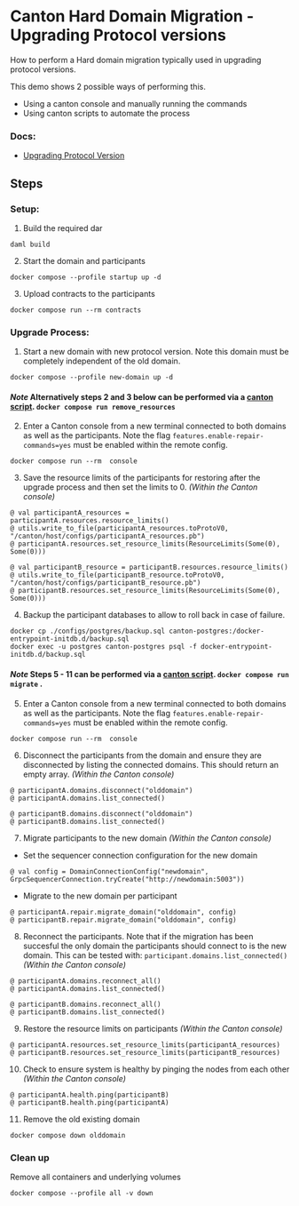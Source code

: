 # Canton Hard Domain Migration - Upgrading Protocol versions

How to perform a Hard domain migration typically used in upgrading protocol versions. 

This demo shows 2 possible ways of performing this. 
- Using a canton console and manually running the commands 
- Using canton scripts to automate the process 

### Docs:

* [Upgrading Protocol Version](https://docs.daml.com/Canton/usermanual/upgrading.html#change-the-Canton-protocol-version)

## Steps

### Setup:
1. Build the required dar
```
daml build
```
2. Start the domain and participants 
```
docker compose --profile startup up -d
```
3. Upload contracts to the participants
```
docker compose run --rm contracts
```

### Upgrade Process:
1. Start a new domain with new protocol version. Note this domain must be completely independent of the old domain.
```
docker compose --profile new-domain up -d
```

#### _Note_ Alternatively steps 2 and 3 below can be performed via a [canton script](./configs/remote/remove-resources.canton). `docker compose run remove_resources`

2. Enter a Canton console from a new terminal connected to both domains as well as the participants. Note the flag `features.enable-repair-commands=yes` must be enabled within the remote config.
```
docker compose run --rm  console
```

3. Save the resource limits of the participants for restoring after the upgrade process and then set the limits to 0. _(Within the Canton console)_

```
@ val participantA_resources = participantA.resources.resource_limits()
@ utils.write_to_file(participantA_resources.toProtoV0, "/canton/host/configs/participantA_resources.pb")
@ participantA.resources.set_resource_limits(ResourceLimits(Some(0), Some(0)))

@ val participantB_resource = participantB.resources.resource_limits()
@ utils.write_to_file(participantB_resource.toProtoV0, "/canton/host/configs/participantB_resource.pb")
@ participantB.resources.set_resource_limits(ResourceLimits(Some(0), Some(0)))
```

4. Backup the participant databases to allow to roll back in case of failure.
```
docker cp ./configs/postgres/backup.sql canton-postgres:/docker-entrypoint-initdb.d/backup.sql
docker exec -u postgres canton-postgres psql -f docker-entrypoint-initdb.d/backup.sql
```

#### _Note_ Steps 5 - 11 can be performed via a [canton script](./configs/remote/migrate.canton). `docker compose run migrate` .

5. Enter a Canton console from a new terminal connected to both domains as well as the participants. Note the flag `features.enable-repair-commands=yes` must be enabled within the remote config.
```
docker compose run --rm  console
```

6. Disconnect the participants from the domain and ensure they are disconnected by listing the connected domains. This should return an empty array. _(Within the Canton console)_
```
@ participantA.domains.disconnect("olddomain")
@ participantA.domains.list_connected() 

@ participantB.domains.disconnect("olddomain")
@ participantB.domains.list_connected() 
```

7. Migrate participants to the new domain _(Within the Canton console)_

* Set the sequencer connection configuration for the new domain 
```
@ val config = DomainConnectionConfig("newdomain", GrpcSequencerConnection.tryCreate("http://newdomain:5003"))
```

* Migrate to the new domain per participant 
```
@ participantA.repair.migrate_domain("olddomain", config) 
@ participantB.repair.migrate_domain("olddomain", config) 
```

8. Reconnect the participants. Note that if the migration has been succesful the only domain the participants should connect to is the new domain. This can be tested with:  `participant.domains.list_connected()` _(Within the Canton console)_
```
@ participantA.domains.reconnect_all() 
@ participantA.domains.list_connected() 

@ participantB.domains.reconnect_all() 
@ participantB.domains.list_connected() 
```

9. Restore the resource limits on participants _(Within the Canton console)_
```
@ participantA.resources.set_resource_limits(participantA_resources)
@ participantB.resources.set_resource_limits(participantB_resources)
```

10. Check to ensure system is healthy by pinging the nodes from each other _(Within the Canton console)_

```
@ participantA.health.ping(participantB)
@ participantB.health.ping(participantA)
```

11. Remove the old existing domain

```
docker compose down olddomain
```


### Clean up 

Remove all containers and underlying volumes
```
docker compose --profile all -v down 
```